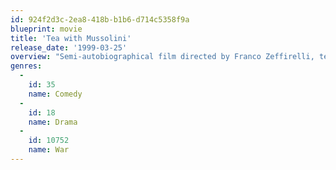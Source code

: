 ```yaml
---
id: 924f2d3c-2ea8-418b-b1b6-d714c5358f9a
blueprint: movie
title: 'Tea with Mussolini'
release_date: '1999-03-25'
overview: "Semi-autobiographical film directed by Franco Zeffirelli, telling the story of young Italian boy Luca's upbringing by a circle of English and American women, before and during World War II."
genres:
  -
    id: 35
    name: Comedy
  -
    id: 18
    name: Drama
  -
    id: 10752
    name: War
---
```

